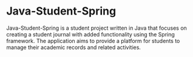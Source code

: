 # Java-Student-Spring

Java-Student-Spring is a student project written in Java that focuses on creating a student journal with added functionality using the Spring framework. 
The application aims to provide a platform for students to manage their academic records and related activities.
